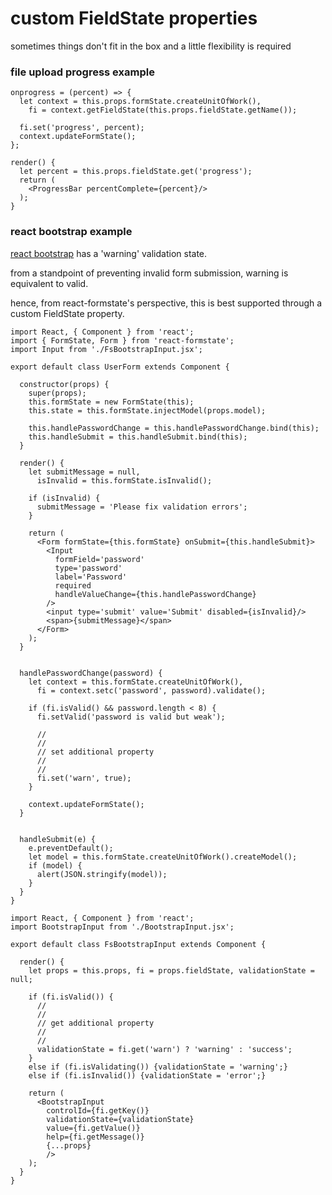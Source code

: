 # custom FieldState properties

sometimes things don't fit in the box and a little flexibility is required

### file upload progress example

```es6
onprogress = (percent) => {
  let context = this.props.formState.createUnitOfWork(),
    fi = context.getFieldState(this.props.fieldState.getName());

  fi.set('progress', percent);
  context.updateFormState();
};
```

```es6
render() {
  let percent = this.props.fieldState.get('progress');
  return (
    <ProgressBar percentComplete={percent}/>
  );
}
```

### react bootstrap example

[react bootstrap](https://react-bootstrap.github.io/) has a 'warning' validation state.

from a standpoint of preventing invalid form submission, warning is equivalent to valid.

hence, from react-formstate's perspective, this is best supported through a custom FieldState property.

```es6
import React, { Component } from 'react';
import { FormState, Form } from 'react-formstate';
import Input from './FsBootstrapInput.jsx';

export default class UserForm extends Component {

  constructor(props) {
    super(props);
    this.formState = new FormState(this);
    this.state = this.formState.injectModel(props.model);

    this.handlePasswordChange = this.handlePasswordChange.bind(this);
    this.handleSubmit = this.handleSubmit.bind(this);
  }

  render() {
    let submitMessage = null,
      isInvalid = this.formState.isInvalid();

    if (isInvalid) {
      submitMessage = 'Please fix validation errors';
    }

    return (
      <Form formState={this.formState} onSubmit={this.handleSubmit}>
        <Input
          formField='password'
          type='password'
          label='Password'
          required
          handleValueChange={this.handlePasswordChange}
        />
        <input type='submit' value='Submit' disabled={isInvalid}/>
        <span>{submitMessage}</span>
      </Form>
    );
  }


  handlePasswordChange(password) {
    let context = this.formState.createUnitOfWork(),
      fi = context.setc('password', password).validate();

    if (fi.isValid() && password.length < 8) {
      fi.setValid('password is valid but weak');

      //
      //
      // set additional property
      //
      //
      fi.set('warn', true);
    }

    context.updateFormState();
  }


  handleSubmit(e) {
    e.preventDefault();
    let model = this.formState.createUnitOfWork().createModel();
    if (model) {
      alert(JSON.stringify(model));
    }
  }
}
```

```es6
import React, { Component } from 'react';
import BootstrapInput from './BootstrapInput.jsx';

export default class FsBootstrapInput extends Component {

  render() {
    let props = this.props, fi = props.fieldState, validationState = null;

    if (fi.isValid()) {
      //
      //
      // get additional property
      //
      //
      validationState = fi.get('warn') ? 'warning' : 'success';
    }
    else if (fi.isValidating()) {validationState = 'warning';}
    else if (fi.isInvalid()) {validationState = 'error';}

    return (
      <BootstrapInput
        controlId={fi.getKey()}
        validationState={validationState}
        value={fi.getValue()}
        help={fi.getMessage()}
        {...props}
        />
    );
  }
}
```
